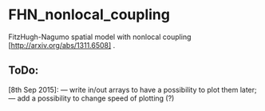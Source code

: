 # FHN_nonlocal_coupling
FitzHugh-Nagumo spatial model with nonlocal coupling [http://arxiv.org/abs/1311.6508] .

ToDo: 
-
[8th Sep 2015]:
— write in/out arrays to have a possibility to plot them later;
— add a possibility to change speed of plotting (?)